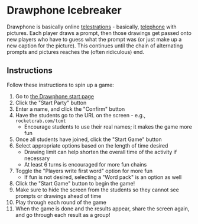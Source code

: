 # Drawphone Icebreaker
Drawphone is basically online [telestrations](https://boardgamegeek.com/boardgame/46213/telestrations) - basically, [telephone](https://www.wikihow.com/Play-the-Telephone-Game) with pictures. Each player draws a prompt, then those drawings get passed onto new players who have to guess what the prompt was (or just make up a new caption for the picture). This continues until the chain of alternating prompts and pictures reaches the (often ridiculous) end.

## Instructions
Follow these instructions to spin up a game:

1. Go to [the Drawphone start page](https://drawphone.tannerkrewson.com/)
1. Click the "Start Party" button
1. Enter a name, and click the "Confirm" button
1. Have the students go to the URL on the screen - e.g., `rocketcrab.com/tcmt`
    - Encourage students to use their real names; it makes the game more fun
1. Once all students have joined, click the "Start Game" button
1. Select appropriate options based on the length of time desired
    - Drawing limit can help shorten the overall time of the activity if necessary
    - At least 6 turns is encouraged for more fun chains
1. Toggle the "Players write first word" option for more fun
    - If fun is not desired, selecting a "Word pack" is an option as well
1. Click the "Start Game" button to begin the game!
1. Make sure to hide the screen from the students so they cannot see prompts or drawings ahead of time
1. Play through each round of the game
1. When the game is done and the results appear, share the screen again, and go through each result as a group!
